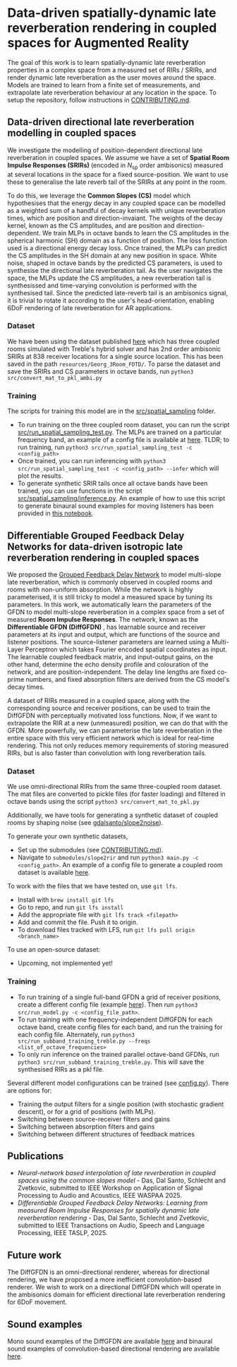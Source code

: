 # Data-driven spatially-dynamic late reverberation rendering in coupled spaces for Augmented Reality

The goal of this work is to learn spatially-dynamic late reverberation properties in a complex space from a measured set of RIRs / SRIRs, and render dynamic late reverberation as the user moves around the space. Models are trained to learn from a finite set of measurements, and extrapolate late reverberation behaviour at any location in the space. To setup the repository, follow instructions in [CONTRIBUTING.md](CONTRIBUTING.md).

## Data-driven directional late reverberation modelling in coupled spaces

We investigate the modelling of position-dependent directional late reverberation in coupled spaces. We assume we have a set of <b> Spatial Room Impulse Responses (SRIRs) </b> (encoded in $N_\text{sp}$ order ambisonics) measured at several locations in the space for a fixed source-position. We want to use these to generalise the late reverb tail of the SRIRs at any point in the room. 

To do this, we leverage the <b>Common Slopes (CS)</b> model which hypothesises that the energy decay in any coupled space can be modelled as a weighted sum of a handful of decay kernels with unique reverberation times, which are position and direction-invaiant. The weights of the decay kernel, known as the CS amplitudes, and are position and direction-dependent. We train MLPs in octave bands to learn the CS amplitudes in the spherical harmonic (SH) domain as a function of position. The loss function used is a directional energy decay loss. Once trained, the MLPs can predict the CS amplitudes in the SH domain at any new position in space. White noise, shaped in octave bands by the predicted CS parameters, is used to synthesise the directional late reverberation tail. As the user navigates the space, the MLPs update the CS amplitudes, a new reverberation tail is synthesissed and time-varying convolution is performed with the synthesised tail. Since the predicted late-reverb tail is an ambisonics signal, it is trivial to rotate it according to the user's head-orientation, enabling 6DoF rendering of late reverberation for AR applications.

### Dataset

We have been using the dataset published [here](https://zenodo.org/records/13338346) which has three coupled rooms simulated with Treble's hybrid solver and has 2nd order ambisonic SRIRs at 838 receiver locations for a single source location. This has been saved in the path `resources/Georg_3Room_FDTD/`. To parse the dataset and save the SRIRs and CS parameters in octave bands, run `python3 src/convert_mat_to_pkl_ambi.py`

### Training

The scripts for training this model are in the [src/spatial_sampling](src/spatial_sampling/) folder. 
- To run training on the three coupled room dataset, you can run the script [src/run_spatial_sampling_test.py](src/run_spatial_sampling_test.py). The MLPs are trained on a particular frequency band, an example of a config file is available at [here](data/config/spatial_sampling/treble_data_grid_training_500Hz_directional_spatial_sampling_test.yml). TLDR; to run training, run `python3 src/run_spatial_sampling_test -c <config_path>`
- Once trained, you can run inferencing with `python3 src/run_spatial_sampling_test -c <config_path> --infer` which will plot the results.
- To generate synthetic SRIR tails once all octave bands have been trained, you can use functions in the script [src/spatial_sampling/inference.py](src/spatial_sampling/inference.py). An example of how to use this script to generate binaural sound examples for moving listeners has been provided in [this notebook](notebooks/create_binaural_sound_examples.ipynb).


## Differentiable Grouped Feedback Delay Networks for data-driven isotropic late reverberation rendering in coupled spaces

We proposed the [Grouped Feedback Delay Network](https://github.com/orchidas/GFDN) to model multi-slope late reverberation, which is commonly observed in coupled rooms and rooms with non-uniform absorption.
While the network is highly parameterised, it is still tricky to model a measured space by tuning its parameters. In this work, we automatically learn the parameters of the GFDN to model multi-slope reverberation in a complex space from a set of measured <b>Room Impulse Responses</b>. The network, known as the <b>Differentiable GFDN (DiffGFDN) </b>, has learnable source and receiver parameters at its input and output, which are functions of the source and listener positions. The source-listener parameters are learned using a Multi-Layer Perceptron which takes Fourier encoded spatial coordinates as input. The learnable coupled feedback matrix, and input-output gains, on the other hand, determine the echo density profile and colouration of the network, and are position-independent. The delay line lengths are fixed co-prime numbers, and fixed absorption filters are derived from the CS model's decay times.

A dataset of RIRs measured in a coupled space, along with the corresponding source and receiver positions, can be used to train the DiffGFDN with perceptually motivated loss functions. Now, if we want to extrapolate the RIR at a new (unmeasured) position, we can do that with the
GFDN. More powerfully, we can parameterise the late reverberation in the entire space with this very efficient network which is ideal for real-time rendering. This not only
reduces memory requirements of storing measured RIRs, but is also faster than convolution with long reverberation tails.

### Dataset

We use omni-directional RIRs from the same three-coupled room dataset. The mat files are converted to pickle files (for faster loading) and filtered in octave bands using the script `python3 src/convert_mat_to_pkl.py`

Additionally, we have tools for generating a synthetic dataset of coupled rooms by shaping noise (see [gdalsanto/slope2noise](https://github.com/gdalsanto/slope2noise/blob/main/config/rir_synthesis_coupled_room.yml)). 

To generate your own synthetic datasets,
- Set up the submodules (see [CONTRIBUTING.md](CONTRIBUTING.md)). 
- Navigate to `submodules/slope2rir` and run `python3 main.py -c <config_path>`. An example of a config file to generate a coupled room dataset is available [here]( submodules/slope2rir/config/rir_synthesis_coupled_room_single_batch.yml).

To work with the files that we have tested on, use `git lfs`.
- Install with `brew install git lfs`
- Go to repo, and run `git lfs install`
- Add the appropriate file with `git lfs track <filepath>`
- Add and commit the file. Push it to origin.
- To download files tracked with LFS, run `git lfs pull origin <branch_name>`

To use an open-source dataset:
- Upcoming, not implemented yet!

### Training

- To run training of a single full-band GFDN a grid of receiver positions, create a different config file (example [here](./data/config/treble_data_grid_training_full_band_colorless_loss.yml)). Then run `python3 src/run_model.py -c <config_file_path>`. 
- To run training with one frequency-independent DiffGFDN for each octave band, create config files for each band, and run the training for each config file. Alternately, run `python3 src/run_subband_training_treble.py --freqs <list_of_octave_frequencies>`
- To only run inference on the trained parallel octave-band GFDNs, run `python3 src/run_subband_training_treble.py`. This will save the synthesised RIRs as a pkl file.

Several different model configurations can be trained (see [config.py](.src/diff_gfdn/config/config.py)). There are options for:
- Training the output filters for a single position (with stochastic gradient descent), or for a grid of positions (with MLPs).
- Switching between source-receiver filters and gains
- Switching between absorption filters and gains
- Switching between different structures of feedback matrices


<!--
### Model architecture

<div align="center">
<img src="./notes/diffGFDN_colorless_FDN.png" alt="Differentiable GFDN architecture" width="500">
</div>

- The network is trained with the frequency-sampling method to make it differentiable. In this method, the transfer function of the GFDN is calculated at densely spaced points on the unit circle.
- The delay line lengths, $\mathbf{m}_i$, are co-prime and fixed, and the absorption gains/filters, $\mathbf{\gamma}_i(z)$, are derived from the common decay times of the RIRs [4].
- We use an MLP to train the source and receiver filters, $\mathbf{g}_i(z), \mathbf{g}_o(z)$, of the DiffGFDN. The inputs into the MLP are $(x,y,z)$ spatial coordinates encoded with Fourier transformations.
- The outputs of the MLPs are:
	- For a single full-band GFDN: state-variable filter (SVF) resonances and gains which are then converted into a parametric equaliser (PEQ). The PEQ consists of a cascade of biquad filters with cutoff frequencies at octave bands.
	- For a subband GFDN: scalar gains.
- For a GFDN with $N$ delay lines, $N_{group}$ groups and $N_{del} = \frac{N}{N_{group}}$ delay lines per group, the block diagonal feedback matrix, $\mathbf{A} \in \mathbb{R}^{N \times N}$ is given by, 
``` math
\begin{align*}
A(z) &=
\begin{bmatrix}
\mathbf{M_1} & \mathbf{0} & \ldots & \mathbf{0} \\
\mathbf{0} &  \mathbf{M_2} & \ldots & \mathbf{0} \\
\vdots & \vdots & \ddots & \vdots \\
\mathbf{0} & \mathbf{0} & \ldots & \mathbf{M}_{N_{group}}
\end{bmatrix} \\
 &\mathbf{M_i}^H \mathbf{M_i} = \mathbf{I}
 \end{align*}
```
where $\mathbf{M_i} \in \mathbb{R}^{N_\text{del} \times N_\text{del}}$ is the unitary mixing matix for each individual group. The unitary matrices are parameterised as,
```math
\begin{align*}
\mathbf{M_i} = \exp \left(\mathbf{W}_{i_\text{Tr}} - \mathbf{W}_{i_\text{Tr}}^T \right),
\end{align*}
``` 
where $\exp$ denotes the matrix exponential, and $\mathbf{W}_{i_\text{Tr}}$ is the upper triangular part of a real-positive matrix $\mathbf{W_i} \in \mathbb{R}^{N_{del} \times N_{del}}$, which is learned during training.
- The input-output gains, $\mathbf{b, c}, \in \mathbb{R}^{N \times 1}$ are also learned during training.
- The transfer function of the DiffGFDN for the $(p,q)$th source-receiver position is given by,
```math
\begin{align*}
\widehat{H}_{pq}(z) &= \mathbf{c}_p^T(z) \left[\mathbf{D_m}^{-1}(z) \mathbf{\Gamma}^{-1}(z)- \mathbf{A}\right]^{-1} \mathbf{b}_q(z) + d(z), \\
\mathbf{c}_p(z) &= \mathbf{c} \odot (\mathbf{g_i}_p(z) \otimes \mathbb{1}), \qquad \mathbf{b}_q(z) = \mathbf{b} \odot (\mathbf{g_q}_j(z) \otimes \mathbb{1}) \\
\mathbf{D_m}(z) &= \text{diag} \left(z^{-m_1}, \ldots, z^{-m_N} \right), \qquad \mathbf{\Gamma}(z) = \text{diag} \left(\gamma_1(z), \ldots, \gamma_N(z) \right)
\end{align*}
```

### Loss function

To match a desired impulse response at a source-receiver location $H_{pq}(z)$, we minimise the normalised energy decay relief (EDR) loss between the DiffGFDN's output, $\hat{H}_{pq}(z)$,  and the desired RIR at each location,

``` math
\begin{align*}
\text{EDR}(k, m) &= 10 \log_{10} \left(\sum_{\tau=m}^M |H_{pq}(k, \tau) |^2 \right) \\
\mathcal{L}_{\text{EDR}} &= \frac{ \sum_k \sum_m |EDR_{H_{pq}}(k, m) - EDR_{\widehat{H}_{pq}}(k, m)|}{\sum_k \sum_m |EDR_{H_{pq}}(k, m)|}
\end{align*}
```

We also include an energy decay curve (EDC) matching loss, given by,

```math
\begin{align*}
\text{EDC}(t) &= 10 \log_{10} \left(\sum_{l=t}^T h_{pq}(l) \right) \\
\mathcal{L}_{\text{EDC}} &= \frac{1}{T} \sum_{t=1}^T \left| \text{EDC}_{h_{pq}}(t) - \text{EDC}_{\widehat{h}_{pq}}(t) \right| 
\end{align*}
```

To ensure that the GFDN is colourless, and has sufficient echo density, we also include spectral and colouration losses, given by:
```math
\begin{align*}
\mathcal{L}_{\text{spectral}} &=\sum_{i=1}^{N_{group}} \frac{1}{K} \sum_{k=1}^K \left( |\mathbf{c}_i^T (D_{\mathbf{m}_i}(z_k^{-1}) - \mathbf{M}_i)^{-1} \mathbf{b}_i |^2 - 1 \right), \qquad z_k = e^{j\omega_k} \\
\mathcal{L}_{\text{sparsity}} &= \sum_{i=1}^{N_{group}} \frac{N_{del} \sqrt{N_{del}} - \sum_{m,n}|\mathbf{M}_i(m,n)|}{N_{del}\sqrt{N_{del}} - 1}
\end{align*}
```
-->


## Publications

- <i>Neural-network based interpolation of late reverberation in coupled spaces using the common slopes model</i> - Das, Dal Santo, Schlecht and Zvetkovic, submitted to IEEE Workshop on Application of Signal Processing to Audio and Acoustics, IEEE WASPAA 2025.
- <i>Differentiable Grouped Feedback Delay Networks: Learning from measured Room Impulse Responses for spatially dynamic late reverberation rendering</i> - Das, Dal Santo, Schlecht and Zvetkovic, submitted to IEEE Transactions on Audio, Speech and Language Processing, IEEE TASLP, 2025.


## Future work

The DiffGFDN is an omni-directional renderer, whereas for directional rendering, we have proposed a more inefficient convolution-based renderer. We wish to work on a directional DiffGFDN which will operate in the ambisonics domain for efficient directional late reverberation rendering for 6DoF movement.

## Sound examples

Mono sound examples of the DiffGFDN are available [here](https://ccrma.stanford.edu/~orchi/FDN/GFDN/DiffGFDN/) and binaural sound examples of convolution-based directional rendering are available [here](https://ccrma.stanford.edu/∼orchi/FDN/GFDN/DiffGFDN/WASPAA25/).

